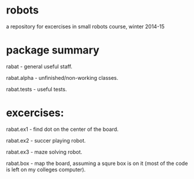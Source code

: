 robots
======

a repository for excercises in small robots course, winter 2014-15

package summary
======
rabat - general useful staff.

rabat.alpha - unfinished/non-working classes.

rabat.tests - useful tests.


excercises:
=====
rabat.ex1 - find dot on the center of the board.

rabat.ex2 - succer playing robot.

rabat.ex3 - maze solving robot.

rabat.box - map the board, assuming a squre box is on it (most of the code is left on my colleges computer).
